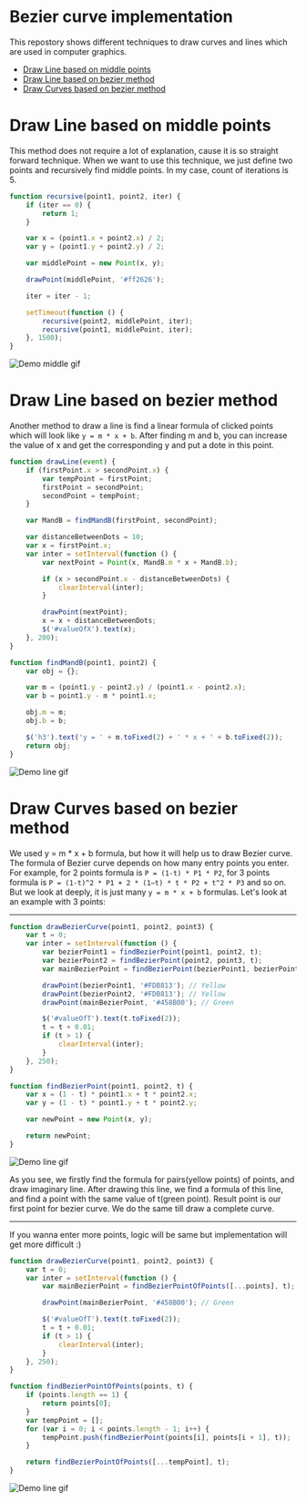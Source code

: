 # Bezier curve implementation

This repostory shows different techniques to draw curves and lines which are used in computer graphics.

-   [Draw Line based on middle points](#draw-line-based-on-middle-points)
-   [Draw Line based on bezier method](#draw-line-based-on-bezier-method)
-   [Draw Curves based on bezier method](#draw-curves-based-on-bezier-method)

# Draw Line based on middle points

This method does not require a lot of explanation, cause it is so straight forward technique. When we want to use this technique, we just define two points and recursively find middle points. In my case, count of iterations is 5.

```javascript
function recursive(point1, point2, iter) {
    if (iter == 0) {
        return 1;
    }

    var x = (point1.x + point2.x) / 2;
    var y = (point1.y + point2.y) / 2;

    var middlePoint = new Point(x, y);

    drawPoint(middlePoint, '#ff2626');

    iter = iter - 1;

    setTimeout(function () {
        recursive(point2, middlePoint, iter);
        recursive(point1, middlePoint, iter);
    }, 1500);
}
```

![Demo middle gif](demos/middle_line.gif)

# Draw Line based on bezier method

Another method to draw a line is find a linear formula of clicked points which will look like `y = m * x + b`. After finding m and b, you can increase the value of x and get the corresponding y and put a dote in this point.

```javascript
function drawLine(event) {
    if (firstPoint.x > secondPoint.x) {
        var tempPoint = firstPoint;
        firstPoint = secondPoint;
        secondPoint = tempPoint;
    }

    var MandB = findMandB(firstPoint, secondPoint);

    var distanceBetweenDots = 10;
    var x = firstPoint.x;
    var inter = setInterval(function () {
        var nextPoint = Point(x, MandB.m * x + MandB.b);

        if (x > secondPoint.x - distanceBetweenDots) {
            clearInterval(inter);
        }

        drawPoint(nextPoint);
        x = x + distanceBetweenDots;
        $('#valueOfX').text(x);
    }, 200);
}

function findMandB(point1, point2) {
    var obj = {};

    var m = (point1.y - point2.y) / (point1.x - point2.x);
    var b = point1.y - m * point1.x;

    obj.m = m;
    obj.b = b;

    $('h3').text('y = ' + m.toFixed(2) + ' * x + ' + b.toFixed(2));
    return obj;
}
```

![Demo line gif](demos/bezier_line.gif)

# Draw Curves based on bezier method

We used y = m \* x + b formula, but how it will help us to draw Bezier curve. The formula of Bezier curve depends on how many entry points you enter. For example, for 2 points formula is `P = (1-t) * P1 * P2`, for 3 points formula is `P = (1-t)^2 * P1 + 2 * (1−t) * t * P2 + t^2 * P3` and so on. But we look at deeply, it is just many `y = m * x + b` formulas. Let's look at an example with 3 points:

---

```javascript
function drawBezierCurve(point1, point2, point3) {
    var t = 0;
    var inter = setInterval(function () {
        var bezierPoint1 = findBezierPoint(point1, point2, t);
        var bezierPoint2 = findBezierPoint(point2, point3, t);
        var mainBezierPoint = findBezierPoint(bezierPoint1, bezierPoint2, t);

        drawPoint(bezierPoint1, '#FDB813'); // Yellow
        drawPoint(bezierPoint2, '#FDB813'); // Yellow
        drawPoint(mainBezierPoint, '#458B00'); // Green

        $('#valueOfT').text(t.toFixed(2));
        t = t + 0.01;
        if (t > 1) {
            clearInterval(inter);
        }
    }, 250);
}

function findBezierPoint(point1, point2, t) {
    var x = (1 - t) * point1.x + t * point2.x;
    var y = (1 - t) * point1.y + t * point2.y;

    var newPoint = new Point(x, y);

    return newPoint;
}
```

![Demo line gif](demos/bezier_3points.gif)

As you see, we firstly find the formula for pairs(yellow points) of points, and draw imaginary line. After drawing this line, we find a formula of this line, and find a point with the same value of t(green point). Result point is our first point for bezier curve. We do the same till draw a complete curve.

---

If you wanna enter more points, logic will be same but implementation will get more difficult :)

```javascript
function drawBezierCurve(point1, point2, point3) {
    var t = 0;
    var inter = setInterval(function () {
        var mainBezierPoint = findBezierPointOfPoints([...points], t);

        drawPoint(mainBezierPoint, '#458B00'); // Green

        $('#valueOfT').text(t.toFixed(2));
        t = t + 0.01;
        if (t > 1) {
            clearInterval(inter);
        }
    }, 250);
}

function findBezierPointOfPoints(points, t) {
    if (points.length == 1) {
        return points[0];
    }
    var tempPoint = [];
    for (var i = 0; i < points.length - 1; i++) {
        tempPoint.push(findBezierPoint(points[i], points[i + 1], t));
    }

    return findBezierPointOfPoints([...tempPoint], t);
}
```

![Demo line gif](demos/bezier_many.gif)
